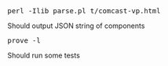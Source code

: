 <pre>perl -Ilib parse.pl t/comcast-vp.html</pre>

Should output JSON string of components

<pre>prove -l</pre>

Should run some tests
